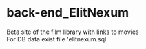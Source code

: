 # back-end_ElitNexum
Beta site of the film library with links to movies <br>
For DB data exist file 'elitnexum.sql'
